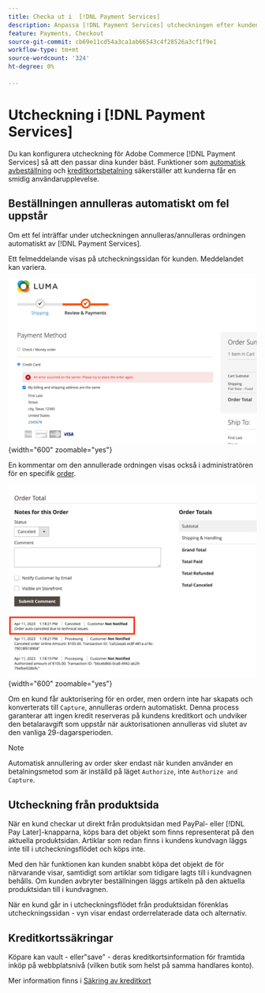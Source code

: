 ```yaml
---
title: Checka ut i  [!DNL Payment Services]
description: Anpassa [!DNL Payment Services] utcheckningen efter kundens behov.
feature: Payments, Checkout
source-git-commit: cb69e11cd54a3ca1ab66543c4f28526a3cf1f9e1
workflow-type: tm+mt
source-wordcount: '324'
ht-degree: 0%

---
```



# Utcheckning i [!DNL Payment Services]

Du kan konfigurera utcheckning för Adobe Commerce [!DNL Payment Services] så att den passar dina kunder bäst. Funktioner som [automatisk avbeställning](#order-auto-voided-if-error) och [kreditkortsbetalning](#credit-card-vaulting) säkerställer att kunderna får en smidig användarupplevelse.

## Beställningen annulleras automatiskt om fel uppstår

Om ett fel inträffar under utcheckningen annulleras/annulleras ordningen automatiskt av [!DNL Payment Services].

Ett felmeddelande visas på utcheckningssidan för kunden. Meddelandet kan variera.

![Fel vid utcheckning](assets/user-checkout-error.png "Fel vid utcheckning"){width="600" zoomable="yes"}

En kommentar om den annullerade ordningen visas också i administratören för en specifik [order](https://experienceleague.adobe.com/docs/commerce-admin/stores-sales/order-management/orders/orders.html?lang=en).

![Avbruten orderkommentar i Admin för order](assets/admin-checkout-error.png "Avbruten orderkommentar i Admin för order"){width="600" zoomable="yes"}

Om en kund får auktorisering för en order, men ordern inte har skapats och konverterats till `Capture`, annulleras ordern automatiskt. Denna process garanterar att ingen kredit reserveras på kundens kreditkort och undviker den betalaravgift som uppstår när auktorisationen annulleras vid slutet av den vanliga 29-dagarsperioden.

>[!NOTE]
>
>Automatisk annullering av order sker endast när kunden använder en betalningsmetod som är inställd på läget `Authorize`, inte `Authorize and Capture`.

## Utcheckning från produktsida

När en kund checkar ut direkt från produktsidan med PayPal- eller [!DNL Pay Later]-knapparna, köps bara det objekt som finns representerat på den aktuella produktsidan. Artiklar som redan finns i kundens kundvagn läggs inte till i utcheckningsflödet och köps inte.

Med den här funktionen kan kunden snabbt köpa det objekt de för närvarande visar, samtidigt som artiklar som tidigare lagts till i kundvagnen behålls.
Om kunden avbryter beställningen läggs artikeln på den aktuella produktsidan till i kundvagnen.

När en kund går in i utcheckningsflödet från produktsidan förenklas utcheckningssidan - vyn visar endast orderrelaterade data och alternativ.

## Kreditkortssäkringar

Köpare kan vault - eller&quot;save&quot; - deras kreditkortsinformation för framtida inköp på webbplatsnivå (vilken butik som helst på samma handlares konto).

Mer information finns i [Säkring av kreditkort](vaulting.md)
